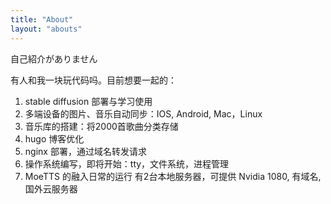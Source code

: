 ```yaml
---
title: "About"
layout: "abouts"
---
```


自己紹介がありません

有人和我一块玩代码吗。目前想要一起的：
1. stable diffusion 部署与学习使用
3. 多端设备的图片、音乐自动同步：IOS, Android, Mac，Linux
2. 音乐库的搭建：将2000首歌曲分类存储
4. hugo 博客优化
5. nginx 部署，通过域名转发请求
6. 操作系统编写，即将开始：tty，文件系统，进程管理
7. MoeTTS 的融入日常的运行
有2台本地服务器，可提供 Nvidia 1080, 有域名, 国外云服务器

